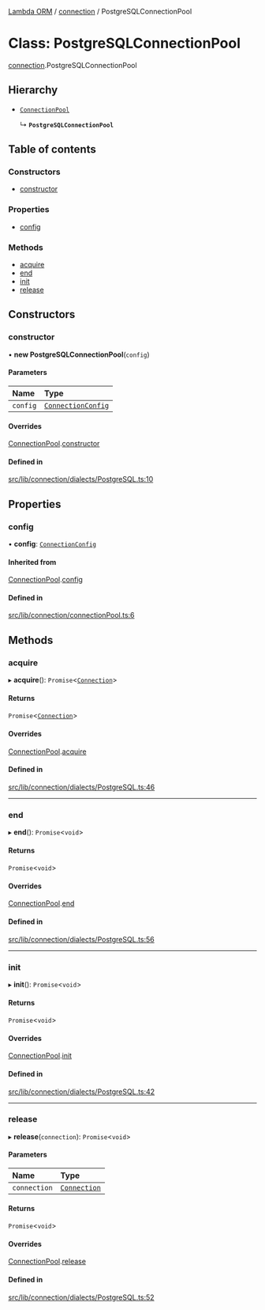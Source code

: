 [Lambda ORM](../README.md) / [connection](../modules/connection.md) / PostgreSQLConnectionPool

# Class: PostgreSQLConnectionPool

[connection](../modules/connection.md).PostgreSQLConnectionPool

## Hierarchy

- [`ConnectionPool`](connection.ConnectionPool.md)

  ↳ **`PostgreSQLConnectionPool`**

## Table of contents

### Constructors

- [constructor](connection.PostgreSQLConnectionPool.md#constructor)

### Properties

- [config](connection.PostgreSQLConnectionPool.md#config)

### Methods

- [acquire](connection.PostgreSQLConnectionPool.md#acquire)
- [end](connection.PostgreSQLConnectionPool.md#end)
- [init](connection.PostgreSQLConnectionPool.md#init)
- [release](connection.PostgreSQLConnectionPool.md#release)

## Constructors

### constructor

• **new PostgreSQLConnectionPool**(`config`)

#### Parameters

| Name | Type |
| :------ | :------ |
| `config` | [`ConnectionConfig`](../interfaces/connection.ConnectionConfig.md) |

#### Overrides

[ConnectionPool](connection.ConnectionPool.md).[constructor](connection.ConnectionPool.md#constructor)

#### Defined in

[src/lib/connection/dialects/PostgreSQL.ts:10](https://github.com/FlavioLionelRita/lambdaorm/blob/baac5cd/src/lib/connection/dialects/PostgreSQL.ts#L10)

## Properties

### config

• **config**: [`ConnectionConfig`](../interfaces/connection.ConnectionConfig.md)

#### Inherited from

[ConnectionPool](connection.ConnectionPool.md).[config](connection.ConnectionPool.md#config)

#### Defined in

[src/lib/connection/connectionPool.ts:6](https://github.com/FlavioLionelRita/lambdaorm/blob/baac5cd/src/lib/connection/connectionPool.ts#L6)

## Methods

### acquire

▸ **acquire**(): `Promise`<[`Connection`](connection.Connection.md)\>

#### Returns

`Promise`<[`Connection`](connection.Connection.md)\>

#### Overrides

[ConnectionPool](connection.ConnectionPool.md).[acquire](connection.ConnectionPool.md#acquire)

#### Defined in

[src/lib/connection/dialects/PostgreSQL.ts:46](https://github.com/FlavioLionelRita/lambdaorm/blob/baac5cd/src/lib/connection/dialects/PostgreSQL.ts#L46)

___

### end

▸ **end**(): `Promise`<`void`\>

#### Returns

`Promise`<`void`\>

#### Overrides

[ConnectionPool](connection.ConnectionPool.md).[end](connection.ConnectionPool.md#end)

#### Defined in

[src/lib/connection/dialects/PostgreSQL.ts:56](https://github.com/FlavioLionelRita/lambdaorm/blob/baac5cd/src/lib/connection/dialects/PostgreSQL.ts#L56)

___

### init

▸ **init**(): `Promise`<`void`\>

#### Returns

`Promise`<`void`\>

#### Overrides

[ConnectionPool](connection.ConnectionPool.md).[init](connection.ConnectionPool.md#init)

#### Defined in

[src/lib/connection/dialects/PostgreSQL.ts:42](https://github.com/FlavioLionelRita/lambdaorm/blob/baac5cd/src/lib/connection/dialects/PostgreSQL.ts#L42)

___

### release

▸ **release**(`connection`): `Promise`<`void`\>

#### Parameters

| Name | Type |
| :------ | :------ |
| `connection` | [`Connection`](connection.Connection.md) |

#### Returns

`Promise`<`void`\>

#### Overrides

[ConnectionPool](connection.ConnectionPool.md).[release](connection.ConnectionPool.md#release)

#### Defined in

[src/lib/connection/dialects/PostgreSQL.ts:52](https://github.com/FlavioLionelRita/lambdaorm/blob/baac5cd/src/lib/connection/dialects/PostgreSQL.ts#L52)
